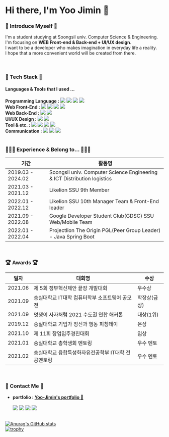 
  # Hi there, I'm Yoo Jimin 👋
  
  ### 🌱 Introduce Myself 🌱
  I'm a student studying at Soongsil univ. Computer Science & Engineering. <br>
  I'm focusing on **WEB Front-end & Back-end + UI/UX design**. <br>
  I want to be a developer who makes imagination in everyday life a reality.  <br>
  I hope that a more convenient world will be created from there. <br>
  <br><br>
 
    
 ### 🔨 Tech Stack 🔨
   #### Languages & Tools that I used ...
   **Programming Language :**
  <img src="https://img.shields.io/badge/C-00599C?style=flat-square&logo=c&logoColor=white"/>
  <img src="https://img.shields.io/badge/Java-339933?style=flat-square&logo=Java&logoColor=white"/>
  <img src="https://img.shields.io/badge/C++-6BB5FA?style=flat-square&logo=cplusplus&logoColor=white"/>
  <img src="https://img.shields.io/badge/Python-1572B6?style=flat-square&logo=python&logoColor=white"/>
  <br>
  **Web Front-End :**
  <img src="https://img.shields.io/badge/HTML5-E34F26?style=flat-square&logo=HTML5&logoColor=white"/></a> 
  <img src="https://img.shields.io/badge/CSS-1572B6?style=flat-square&logo=CSS3&logoColor=white"/></a> 
  <img src="https://img.shields.io/badge/JavaScript-FFD700?style=flat-square&logo=JavaScript&logoColor=white"/></a>
  <img src="https://img.shields.io/badge/React-87CEFA?style=flat-square&logo=React&logoColor=white"/></a><br>
  **Web Back-End :**
  <img src="https://img.shields.io/badge/Django-4479A1?style=flat-square&logo=Django&logoColor=white"/></a> 
  <img src="https://img.shields.io/badge/Spring-66CDAA?style=flat-square&logo=Spring&logoColor=white"/></a><br>
  **UI/UX Design :**
  <img src="https://img.shields.io/badge/Figma-DC143C?style=flat-square&logo=Figma&logoColor=white"/></a>
  <img src="https://img.shields.io/badge/AdobeXD-9ACD32?style=flat-square&logo=AdobeXD&logoColor=white"/></a>
  <br>
  **Tool & etc. :**
  <img src="https://img.shields.io/badge/Linux-A34F26?style=flat-square&logo=Linux&logoColor=white"/></a>
  <img src="https://img.shields.io/badge/Android-226633?style=flat-square&logo=AndroidStudio&logoColor=white"/></a>
  <img src="https://img.shields.io/badge/MySQL-B22222?style=flat-square&logo=MySQL&logoColor=white"/></a>
  <img src="https://img.shields.io/badge/Amazon AWS-232F3E?style=flat-square&logo=Amazon%20AWS&logoColor=white"/></a><br>
  **Communication :**
  <img src="https://img.shields.io/badge/Github-232F3E?style=flat-square&logo=Github&logoColor=white"/></a>
  <img src="https://img.shields.io/badge/Slack-DA88FF?style=flat-square&logo=Slack&logoColor=white"/></a>
  <img src="https://img.shields.io/badge/Notion-0B38DE?style=flat-square&logo=Notion&logoColor=white"/></a>
  <br><br>
  
  ### 👩🏻‍💻 Experience & Belong to... 👩🏻‍💻
  
|기간|활동명|
|---|---|
|2019.03 - 2024.02|Soongsil univ. Computer Science Engineering & ICT Distribution logistics|
|2021.03 - 2021.12|Likelion SSU 9th Member|
|2022.01 - 2022.12|Likelion SSU 10th Manager Team & Front-End leader|
|2021.09 - 2022.08|Google Developer Student Club(GDSC) SSU Web/Mobile Team|
|2022.01 - 2022.04|Projectlion The Origin PGL(Peer Group Leader) - Java Spring Boot|

 <br>

### 🏆 Awards 🏆
|일자|대회명|수상|
|---|---|---|
|2021.06|제 5회 정부혁신제안 끝장 개발대회|우수상|
|2021.09|숭실대학교 IT대학 컴퓨터학부 소프트웨어 공모전|학장상(금상)|
|2021.09|멋쟁이 사자처럼 2021 수도권 연합 해커톤|대상(1위)|
|2019.12|숭실대학교 기업가 정신과 행동 피칭데이|은상|
|2021.10|제 11회 창업입주경진대회|입상|
|2021.01|숭실대학교 총학생회 멘토링|우수 멘토|
|2021.02|숭실대학교 융합특성화자유전공학부 IT대학 전공멘토링|우수 멘토|

<br>

  ### 📧 Contact Me 📧
  - **portfolio : [Yoo-Jimin's portfolio 🐣](https://www.notion.so/Yoo-Ji-Min-3fb83bffb6664817b0b79f761d6f1bae)** <br><br>
  <a href="https://blog.naver.com/dbwlals9936" target="_blank"><img src="https://img.shields.io/badge/Blog-20c997?style=flat-square&logo=Naver&logoColor=white"/></a>
  <a href="dbwlals9936@gmail.com" target="_blank"><img src="https://img.shields.io/badge/Gmail-E34F26?style=flat-square&logo=Gmail&logoColor=white"/></a>
  <a href="dbwlals9936@naver.com" target="_blank"><img src="https://img.shields.io/badge/Email-339933?style=flat-square&logo=Naver&logoColor=white"/></a>
  <a href="https://github.com/yoo-jimin127" target="_blank"><img src="https://img.shields.io/badge/Github-232F3E?style=flat-square&logo=Github&logoColor=white"/></a>
  <br><br>
  
[![Anurag's GitHub stats](https://github-readme-stats.vercel.app/api?username=yoo-jimin127)](https://github.com/yoo-jimin127/github-readme-stats)  
[![trophy](https://github-profile-trophy.vercel.app/?username=yoo-jimin127&theme=flat&column=4)](https://github.com/ryo-ma/github-profile-trophy)
  <br>
  
  
    
</div>


